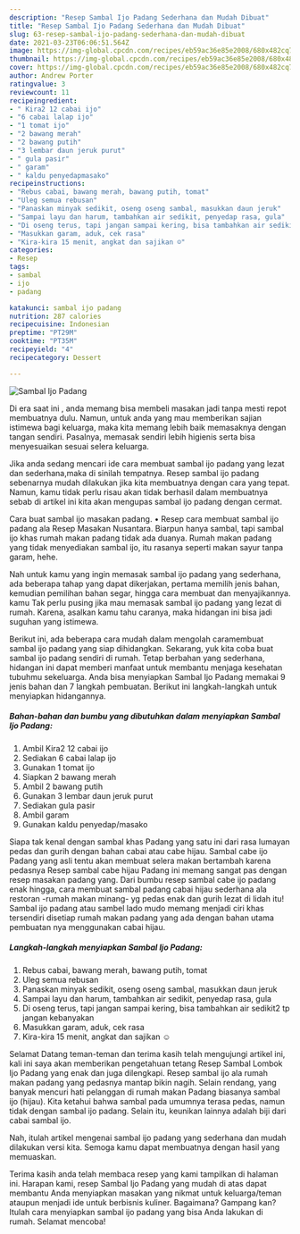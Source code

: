 ```yaml
---
description: "Resep Sambal Ijo Padang Sederhana dan Mudah Dibuat"
title: "Resep Sambal Ijo Padang Sederhana dan Mudah Dibuat"
slug: 63-resep-sambal-ijo-padang-sederhana-dan-mudah-dibuat
date: 2021-03-23T06:06:51.564Z
image: https://img-global.cpcdn.com/recipes/eb59ac36e85e2008/680x482cq70/sambal-ijo-padang-foto-resep-utama.jpg
thumbnail: https://img-global.cpcdn.com/recipes/eb59ac36e85e2008/680x482cq70/sambal-ijo-padang-foto-resep-utama.jpg
cover: https://img-global.cpcdn.com/recipes/eb59ac36e85e2008/680x482cq70/sambal-ijo-padang-foto-resep-utama.jpg
author: Andrew Porter
ratingvalue: 3
reviewcount: 11
recipeingredient:
- " Kira2 12 cabai ijo"
- "6 cabai lalap ijo"
- "1 tomat ijo"
- "2 bawang merah"
- "2 bawang putih"
- "3 lembar daun jeruk purut"
- " gula pasir"
- " garam"
- " kaldu penyedapmasako"
recipeinstructions:
- "Rebus cabai, bawang merah, bawang putih, tomat"
- "Uleg semua rebusan"
- "Panaskan minyak sedikit, oseng oseng sambal, masukkan daun jeruk"
- "Sampai layu dan harum, tambahkan air sedikit, penyedap rasa, gula"
- "Di oseng terus, tapi jangan sampai kering, bisa tambahkan air sedikit2 tp jangan kebanyakan"
- "Masukkan garam, aduk, cek rasa"
- "Kira-kira 15 menit, angkat dan sajikan ☺"
categories:
- Resep
tags:
- sambal
- ijo
- padang

katakunci: sambal ijo padang 
nutrition: 287 calories
recipecuisine: Indonesian
preptime: "PT29M"
cooktime: "PT35M"
recipeyield: "4"
recipecategory: Dessert

---
```



![Sambal Ijo Padang](https://img-global.cpcdn.com/recipes/eb59ac36e85e2008/680x482cq70/sambal-ijo-padang-foto-resep-utama.jpg)

Di era  saat ini , anda memang bisa membeli masakan jadi tanpa mesti repot membuatnya dulu. Namun, untuk anda yang mau memberikan sajian istimewa bagi keluarga, maka kita memang lebih baik memasaknya dengan tangan sendiri. Pasalnya, memasak sendiri lebih higienis serta bisa menyesuaikan sesuai selera keluarga.

Jika anda sedang mencari ide cara membuat sambal ijo padang yang lezat dan sederhana,maka di sinilah tempatnya. Resep sambal ijo padang  sebenarnya mudah dilakukan jika kita membuatnya dengan cara yang tepat. Namun, kamu tidak perlu risau akan tidak berhasil dalam membuatnya 
sebab di artikel ini kita akan mengupas sambal ijo padang dengan cermat.  

Cara buat sambal ijo masakan padang. • Resep cara membuat sambal ijo padang ala Resep Masakan Nusantara. Biarpun hanya sambal, tapi sambal ijo khas rumah makan padang tidak ada duanya. Rumah makan padang yang tidak menyediakan sambal ijo, itu rasanya seperti makan sayur tanpa garam, hehe.

Nah untuk kamu yang ingin memasak sambal ijo padang yang sederhana, ada beberapa tahap yang dapat dikerjakan, pertama memilih jenis bahan, kemudian pemilihan bahan segar, hingga cara membuat dan menyajikannya. kamu Tak perlu pusing jika mau memasak sambal ijo padang yang lezat di rumah. Karena, asalkan kamu  tahu caranya, maka hidangan ini bisa jadi suguhan yang istimewa.

Berikut ini, ada beberapa cara mudah dalam mengolah caramembuat sambal ijo padang yang siap dihidangkan. Sekarang, yuk kita coba buat sambal ijo padang sendiri di rumah. Tetap berbahan yang sederhana, hidangan ini dapat memberi manfaat untuk membantu menjaga kesehatan tubuhmu sekeluarga. Anda bisa menyiapkan Sambal Ijo Padang memakai 9 jenis bahan dan 7 langkah pembuatan. Berikut ini langkah-langkah untuk menyiapkan hidangannya.

<!--inarticleads1-->

##### Bahan-bahan dan bumbu yang dibutuhkan dalam menyiapkan Sambal Ijo Padang:

1. Ambil  Kira2 12 cabai ijo
1. Sediakan 6 cabai lalap ijo
1. Gunakan 1 tomat ijo
1. Siapkan 2 bawang merah
1. Ambil 2 bawang putih
1. Gunakan 3 lembar daun jeruk purut
1. Sediakan  gula pasir
1. Ambil  garam
1. Gunakan  kaldu penyedap/masako


Siapa tak kenal dengan sambal khas Padang yang satu ini dari rasa lumayan pedas dan gurih dengan bahan cabai atau cabe hijau. Sambal cabe ijo Padang yang asli tentu akan membuat selera makan bertambah karena pedasnya Resep sambal cabe hijau Padang ini memang sangat pas dengan resep masakan padang yang. Dari bumbu resep sambal cabe ijo padang enak hingga, cara membuat sambal padang cabai hijau sederhana ala restoran -rumah makan minang- yg pedas enak dan gurih lezat di lidah itu! Sambal ijo padang atau sambel lado mudo memang menjadi ciri khas tersendiri disetiap rumah makan padang yang ada dengan bahan utama pembuatan nya menggunakan cabai hijau. 

<!--inarticleads2-->

##### Langkah-langkah menyiapkan Sambal Ijo Padang:

1. Rebus cabai, bawang merah, bawang putih, tomat
1. Uleg semua rebusan
1. Panaskan minyak sedikit, oseng oseng sambal, masukkan daun jeruk
1. Sampai layu dan harum, tambahkan air sedikit, penyedap rasa, gula
1. Di oseng terus, tapi jangan sampai kering, bisa tambahkan air sedikit2 tp jangan kebanyakan
1. Masukkan garam, aduk, cek rasa
1. Kira-kira 15 menit, angkat dan sajikan ☺


Selamat Datang teman-teman dan terima kasih telah mengujungi artikel ini, kali ini saya akan memberikan pengetahuan tetang Resep Sambal Lombok Ijo Padang yang enak dan juga dilengkapi. Resep sambal ijo ala rumah makan padang yang pedasnya mantap bikin nagih. Selain rendang, yang banyak mencuri hati pelanggan di rumah makan Padang biasanya sambal ijo (hijau). Kita ketahui bahwa sambal pada umumnya terasa pedas, namun tidak dengan sambal ijo padang. Selain itu, keunikan lainnya adalah biji dari cabai sambal ijo. 

Nah, itulah artikel mengenai  sambal ijo padang  yang sederhana dan mudah dilakukan versi kita. Semoga kamu dapat membuatnya dengan hasil yang memuaskan. 

Terima kasih anda telah membaca resep yang kami tampilkan di halaman ini. Harapan kami, resep  Sambal Ijo Padang yang mudah di atas dapat membantu Anda menyiapkan masakan yang nikmat untuk keluarga/teman ataupun menjadi ide untuk berbisnis kuliner. Bagaimana? Gampang kan? Itulah cara menyiapkan sambal ijo padang yang bisa Anda lakukan di rumah. Selamat mencoba!

